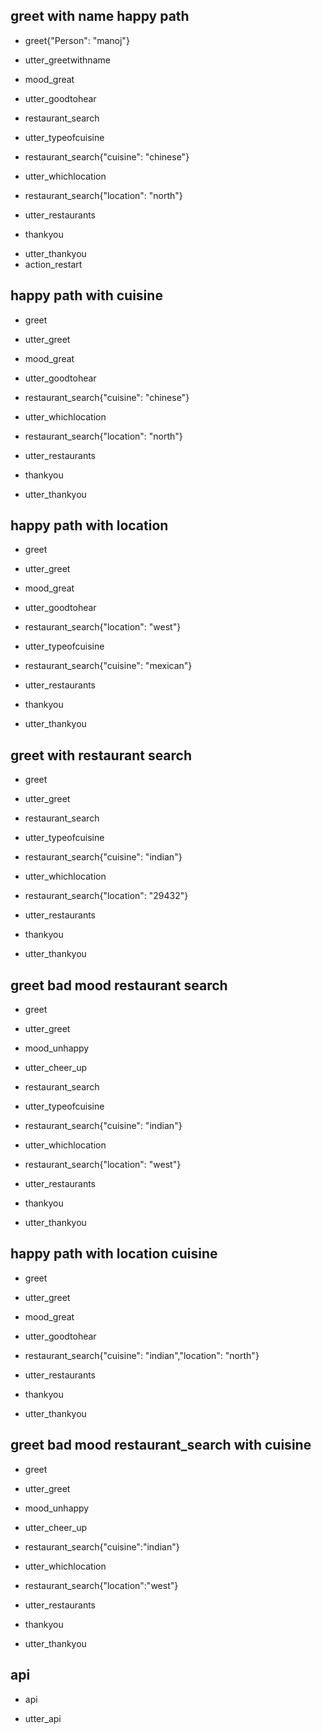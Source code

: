 ## greet with name happy path
* greet{"Person": "manoj"}
- utter_greetwithname
* mood_great
- utter_goodtohear
* restaurant_search
- utter_typeofcuisine
* restaurant_search{"cuisine": "chinese"}
- utter_whichlocation
* restaurant_search{"location": "north"}
- utter_restaurants
* thankyou
- utter_thankyou
- action_restart

## happy path with cuisine
* greet
- utter_greet
* mood_great
- utter_goodtohear
* restaurant_search{"cuisine": "chinese"}
- utter_whichlocation
* restaurant_search{"location": "north"}
- utter_restaurants
* thankyou
- utter_thankyou

## happy path with location
* greet
- utter_greet
* mood_great
- utter_goodtohear
* restaurant_search{"location": "west"}
- utter_typeofcuisine
* restaurant_search{"cuisine": "mexican"}
- utter_restaurants
* thankyou
- utter_thankyou

## greet with restaurant search
* greet
- utter_greet
* restaurant_search
- utter_typeofcuisine
* restaurant_search{"cuisine": "indian"}
- utter_whichlocation
* restaurant_search{"location": "29432"}
- utter_restaurants
* thankyou
- utter_thankyou

## greet bad mood restaurant search
* greet
- utter_greet
* mood_unhappy
- utter_cheer_up
* restaurant_search
- utter_typeofcuisine
* restaurant_search{"cuisine": "indian"}
- utter_whichlocation
* restaurant_search{"location": "west"}
- utter_restaurants
* thankyou
- utter_thankyou

## happy path with location cuisine
* greet
- utter_greet
* mood_great
- utter_goodtohear
* restaurant_search{"cuisine": "indian","location": "north"}
- utter_restaurants
* thankyou
- utter_thankyou

## greet bad mood restaurant_search with cuisine
* greet
- utter_greet
* mood_unhappy
- utter_cheer_up
* restaurant_search{"cuisine":"indian"}
- utter_whichlocation
* restaurant_search{"location":"west"}
- utter_restaurants
* thankyou
- utter_thankyou

## api
* api
- utter_api



